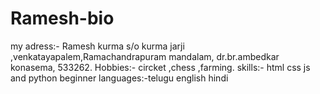 # Ramesh-bio
my adress:-
Ramesh kurma s/o kurma jarji ,venkatayapalem,Ramachandrapuram mandalam, dr.br.ambedkar konasema, 533262.
Hobbies:- circket ,chess ,farming.
skills:- html css js and python beginner
languages:-telugu english hindi
